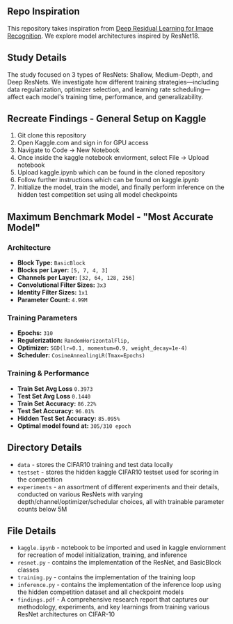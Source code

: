 ## Repo Inspiration 
This repository takes inspiration from [Deep Residual Learning for Image Recognition](https://arxiv.org/abs/1512.03385). We explore model architectures inspired by ResNet18.

## Study Details
The study focused on 3 types of ResNets: Shallow, Medium-Depth, and Deep ResNets. We investigate how different training strategies—including data regularization, optimizer selection, and learning rate scheduling—affect each model's training time, performance, and generalizability. 

## Recreate Findings - General Setup on Kaggle
1. Git clone this repository
2. Open Kaggle.com and sign in for GPU access 
3. Navigate to Code -> New Notebook
4. Once inside the kaggle notebook enviorment, select File -> Upload notebook
5. Upload kaggle.ipynb which can be found in the cloned repository
6. Follow further instructions which can be found on kaggle.ipynb
7. Initialize the model, train the model, and finally perform inference on the hidden test competition set using all model checkpoints

## Maximum Benchmark Model - "Most Accurate Model"
### Architecture
- **Block Type:** `BasicBlock`
- **Blocks per Layer:** `[5, 7, 4, 3]`
- **Channels per Layer:** `[32, 64, 128, 256]`
- **Convolutional Filter Sizes:** `3x3`
- **Identity Filter Sizes:** `1x1`
- **Parameter Count:** `4.99M`

### Training Parameters
- **Epochs:** `310`
- **Regulerization:** `RandomHorizontalFlip, `
- **Optimizer:** `SGD(lr=0.1, momentum=0.9, weight_decay=1e-4)`
- **Scheduler:** `CosineAnnealingLR(Tmax=Epochs)`

### Training & Performance
- **Train Set Avg Loss** `0.3973`
- **Test Set Avg Loss** `0.1440`
- **Train Set Accuracy:** `86.22%`
- **Test Set Accuracy:** `96.01%`
- **Hidden Test Set Accuracy:** `85.095%`
- **Optimal model found at:** `305/310 epoch`

## Directory Details
- `data` - stores the CIFAR10 training and test data locally
- `testset` - stores the hidden kaggle CIFAR10 testset used for scoring in the competition
- `experiments` - an assortment of different experiments and their details, conducted on various ResNets with varying depth/channel/optimizer/schedular choices, all with trainable parameter counts below 5M


## File Details
- `kaggle.ipynb` - notebook to be imported and used in kaggle enviornment for recreation of model initialization, training, and inference
- `resnet.py` - contains the implementation of the ResNet, and BasicBlock classes
- `training.py` - contains the implementation of the training loop
- `inference.py` - contains the implementation of the inference loop using the hidden competition dataset and all checkpoint models
- `findings.pdf` - A comprehensive research report that captures our methodology, experiments, and key learnings from training various ResNet architectures on CIFAR-10


